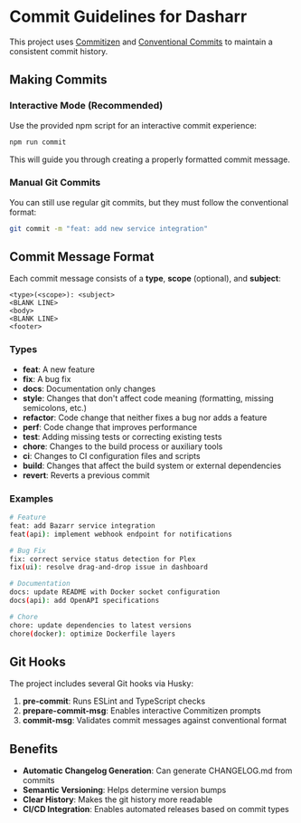 # Commit Guidelines for Dasharr

This project uses [Commitizen](https://github.com/commitizen/cz-cli) and [Conventional Commits](https://www.conventionalcommits.org/) to maintain a consistent commit history.

## Making Commits

### Interactive Mode (Recommended)
Use the provided npm script for an interactive commit experience:

```bash
npm run commit
```

This will guide you through creating a properly formatted commit message.

### Manual Git Commits
You can still use regular git commits, but they must follow the conventional format:

```bash
git commit -m "feat: add new service integration"
```

## Commit Message Format

Each commit message consists of a **type**, **scope** (optional), and **subject**:

```
<type>(<scope>): <subject>
<BLANK LINE>
<body>
<BLANK LINE>
<footer>
```

### Types
- **feat**: A new feature
- **fix**: A bug fix
- **docs**: Documentation only changes
- **style**: Changes that don't affect code meaning (formatting, missing semicolons, etc.)
- **refactor**: Code change that neither fixes a bug nor adds a feature
- **perf**: Code change that improves performance
- **test**: Adding missing tests or correcting existing tests
- **chore**: Changes to the build process or auxiliary tools
- **ci**: Changes to CI configuration files and scripts
- **build**: Changes that affect the build system or external dependencies
- **revert**: Reverts a previous commit

### Examples

```bash
# Feature
feat: add Bazarr service integration
feat(api): implement webhook endpoint for notifications

# Bug Fix
fix: correct service status detection for Plex
fix(ui): resolve drag-and-drop issue in dashboard

# Documentation
docs: update README with Docker socket configuration
docs(api): add OpenAPI specifications

# Chore
chore: update dependencies to latest versions
chore(docker): optimize Dockerfile layers
```

## Git Hooks

The project includes several Git hooks via Husky:

1. **pre-commit**: Runs ESLint and TypeScript checks
2. **prepare-commit-msg**: Enables interactive Commitizen prompts
3. **commit-msg**: Validates commit messages against conventional format

## Benefits

- **Automatic Changelog Generation**: Can generate CHANGELOG.md from commits
- **Semantic Versioning**: Helps determine version bumps
- **Clear History**: Makes the git history more readable
- **CI/CD Integration**: Enables automated releases based on commit types
